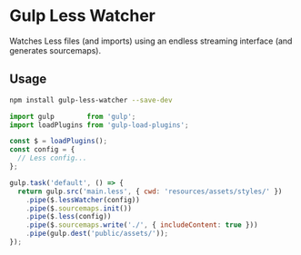 # Gulp Less Watcher

Watches Less files (and imports) using an endless streaming interface (and generates sourcemaps).

## Usage

```bash
npm install gulp-less-watcher --save-dev
```

```javascript
import gulp        from 'gulp';
import loadPlugins from 'gulp-load-plugins';

const $ = loadPlugins();
const config = {
  // Less config...
};

gulp.task('default', () => {
  return gulp.src('main.less', { cwd: 'resources/assets/styles/' })
    .pipe($.lessWatcher(config))
    .pipe($.sourcemaps.init())
    .pipe($.less(config))
    .pipe($.sourcemaps.write('./', { includeContent: true }))
    .pipe(gulp.dest('public/assets/'));
});
```
